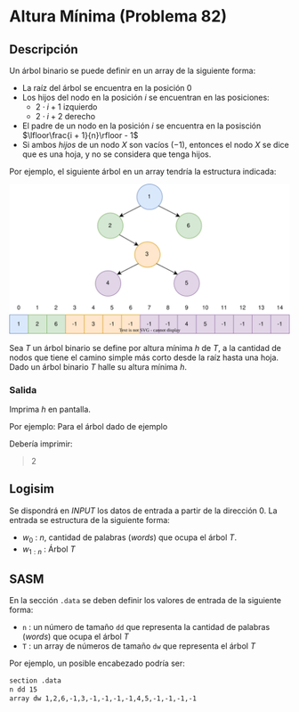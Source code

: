 # Altura Mínima (Problema 82)

## Descripción

Un árbol binario se puede definir en un array de la siguiente forma:

- La raíz del árbol se encuentra en la posición $0$
- Los hijos del nodo en la posición $i$ se encuentran en las posiciones:
    - $2 \cdot i + 1$ izquierdo
    - $2 \cdot i + 2$ derecho
- El padre de un nodo en la posición $i$ se encuentra en la posisción $\lfloor\frac{i + 1}{n}\rfloor - 1$
- Si ambos *hijos* de un nodo $X$ son vacíos ($-1$), entonces el nodo $X$ se dice que es una hoja, y no se considera que tenga hijos.

Por ejemplo, el siguiente árbol en un array tendría la estructura indicada:  

![Problema 60 ()](/img/arbol.svg)

Sea $T$ un árbol binario se define por altura mínima $h$ de $T$, a la cantidad de nodos que tiene el camino simple más corto desde la raíz hasta una hoja. Dado un árbol binario $T$ halle su altura mínima $h$.

### Salida

Imprima $h$ en pantalla.

Por ejemplo: Para el árbol dado de ejemplo

Debería imprimir:

> 2

## Logisim

Se dispondrá en *INPUT* los datos de entrada a partir de la dirección $0$. La entrada se estructura de la siguiente forma:

- $w_0$ : $n$, cantidad de palabras (*words*) que ocupa el árbol $T$.
- $w_{1:n}$ : Árbol $T$

## SASM

En la sección `.data` se deben definir los valores de entrada de la siguiente forma:

- `n` : un número de tamaño `dd` que representa la cantidad de palabras (*words*) que ocupa el árbol $T$
- `T` : un array de números de tamaño `dw` que representa el árbol $T$

Por ejemplo, un posible encabezado podría ser:

```
section .data
n dd 15
array dw 1,2,6,-1,3,-1,-1,-1,-1,4,5,-1,-1,-1,-1
```
